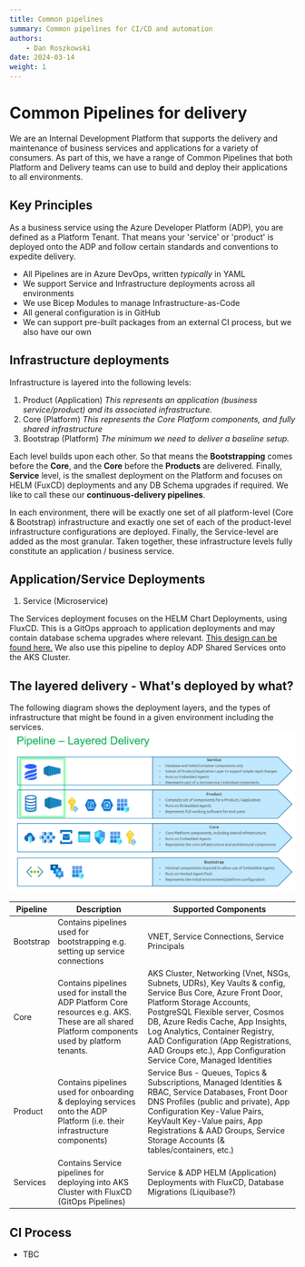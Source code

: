 ```yaml
---
title: Common pipelines
summary: Common pipelines for CI/CD and automation
authors:
    - Dan Roszkowski
date: 2024-03-14
weight: 1
---
```


# Common Pipelines for delivery

We are an Internal Development Platform that supports the delivery and maintenance of business services and applications for a variety of consumers. As part of this, we have a range of Common Pipelines that both Platform and Delivery teams can use to build and deploy their applications to all environments. 

## Key Principles

As a business service using the Azure Developer Platform (ADP), you are defined as a Platform Tenant. That means your 'service' or 'product' is deployed onto the ADP and follow certain standards and conventions to expedite delivery.

- All Pipelines are in Azure DevOps, written _typically_ in YAML
- We support Service and Infrastructure deployments across all environments
- We use Bicep Modules to manage Infrastructure-as-Code
- All general configuration is in GitHub
- We can support pre-built packages from an external CI process, but we also have our own


## Infrastructure deployments

Infrastructure is layered into the following levels:

1. Product (Application)
_This represents an application (business service/product) and its associated infrastructure._
1. Core (Platform)
_This represents the Core Platform components, and fully shared infrastructure_
1. Bootstrap (Platform)
_The minimum we need to deliver a baseline setup._

Each level builds upon each other. So that means the **Bootstrapping** comes before the **Core**, and the **Core** before the **Products** are delivered. Finally, **Service** level, is the smallest deployment on the Platform and focuses on HELM (FuxCD) deployments and any DB Schema upgrades if required. We like to call these our **continuous-delivery pipelines**.

In each environment, there will be exactly one set of all platform-level (Core & Bootstrap) infrastructure and exactly one set of each of the product-level infrastructure configurations are deployed. Finally, the Service-level are added as the most granular. Taken together, these infrastructure levels fully constitute an application / business service.

## Application/Service Deployments

1. Service (Microservice)

The Services deployment focuses on the HELM Chart Deployments, using FluxCD. This is a GitOps approach to application deployments and may contain database schema upgrades where relevant. [This design can be found here.](https://dev.azure.com/defragovuk/DEFRA-FFC/_wiki/wikis/DEFRA-FFC.wiki/16474/GitOps-for-Azure-Kubernetes-Service) We also use this pipeline to deploy ADP Shared Services onto the AKS Cluster.
<br>
## The layered delivery - What's deployed by what?
The following diagram shows the deployment layers, and the types of infrastructure that might be found in a given environment including the services. <br>
![pipelines.png](../../../images/pipeline-layered-delivery.png)
<br>

| Pipeline | Description | Supported Components |
| -----  | ---------   | --------- | 
| Bootstrap | Contains pipelines used for bootstrapping e.g. setting up service connections  | VNET, Service Connections, Service Principals   | 
| Core| Contains pipelines used for install the ADP Platform Core resources e.g. AKS. These are all shared Platform components used by platform tenants.  |  AKS Cluster, Networking (Vnet, NSGs, Subnets, UDRs), Key Vaults & config, Service Bus Core, Azure Front Door, Platform Storage Accounts, PostgreSQL Flexible server, Cosmos DB, Azure Redis Cache, App Insights, Log Analytics, Container Registry, AAD Configuration (App Registrations, AAD Groups etc.), App Configuration Service Core, Managed Identities  | 
| Product | Contains pipelines used for onboarding & deploying services onto the ADP Platform (i.e. their infrastructure components)  | Service Bus - Queues, Topics & Subscriptions, Managed Identities & RBAC, Service Databases, Front Door DNS Profiles (public and private), App Configuration Key-Value Pairs, KeyVault Key-Value pairs, App Registrations & AAD Groups, Service Storage Accounts (& tables/containers, etc.) | 
| Services | Contains Service pipelines for deploying into AKS Cluster with FluxCD (GitOps Pipelines)  | Service & ADP HELM (Application) Deployments with FluxCD, Database Migrations (Liquibase?) | 



## CI Process
- TBC




